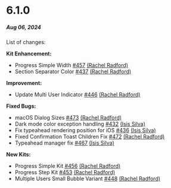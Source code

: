 # 6.1.0

##### Aug 06, 2024

List of changes:

**Kit Enhancement:**
- Progress Simple Width [#457](https://github.com/powerhome/playbook-swift/pull/429) [(Rachel Radford)](https://github.com/RachelRadford21)
- Section Separator Color [#437](https://github.com/powerhome/playbook-swift/pull/421) [(Rachel Radford)](https://github.com/RachelRadford21)

**Improvement:**
- Update Multi User Indicator [#446](https://github.com/powerhome/playbook-swift/pull/408) [(Rachel Radford)](https://github.com/RachelRadford21)

**Fixed Bugs:**
- macOS Dialog Sizes [#473](https://github.com/powerhome/playbook-swift/pull/427) [(Rachel Radford)](https://github.com/RachelRadford21)
- Dark mode color exception handling [#432](https://github.com/powerhome/playbook-swift/pull/410) [(Isis Silva)](https://github.com/isismsilva)
- Fix typeahead rendering position for iOS [#436](https://github.com/powerhome/playbook-swift/pull/416) [(Isis Silva)](https://github.com/isismsilva)
- Fixed Confirmation Toast Children Fix [#472](https://github.com/powerhome/playbook-swift/pull/425) [(Rachel Radford)](https://github.com/RachelRadford21)
- Typeahead manager fix [#467](https://github.com/powerhome/playbook-swift/pull/431) [(Isis Silva)](https://github.com/isismsilva)

**New Kits:**
- Progress Simple Kit [#456](https://github.com/powerhome/playbook-swift/pull/424) [(Rachel Radford)](https://github.com/RachelRadford21)
- Progress Step Kit [#453](https://github.com/powerhome/playbook-swift/pull/411) [(Rachel Radford)](https://github.com/RachelRadford21)
- Multiple Users Small Bubble Variant [#448](https://github.com/powerhome/playbook-swift/pull/420) [(Rachel Radford)](https://github.com/RachelRadford21)
